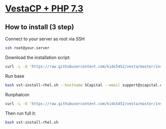 [VestaCP + PHP 7.3](https://github.com/pnduonghd/vesta)
==================================================

How to install (3 step)
----------------------------
Connect to your server as root via SSH
```bash
ssh root@your.server
```

Download the installation script:
```bash
curl -L -O 'https://raw.githubusercontent.com/kidx5452/vesta/master/install/vst-install-rhel.sh'
```
Run base

```bash
bash vst-install-rhel.sh --hostname SCapital --email support@scapital.com --nginx yes --phpfpm yes --apache no --named yes --remi yes --vsftpd no --proftpd no --iptables yes --fail2ban no --quota no --exim no --dovecot no --spamassassin no --clamav no --softaculous yes --mysql yes --postgresql no
```
Runphalcon
```bash
curl -L -O 'https://raw.githubusercontent.com/kidx5452/vesta/master/install/install_base.sh' && bash install_base.sh
```


Then run full it:
```bash
bash vst-install-rhel.sh
```

